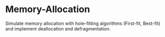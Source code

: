 # Memory-Allocation
Simulate memory allocation with hole-fitting algorithms (First-fit, Best-fit) and implement deallocation and defragmentation.
